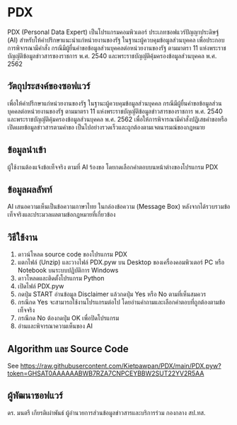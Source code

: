 # PDX
PDX (Personal Data Expert) เป็นโปรแกรมคอมพิวเตอร์ ประเภทซอฟแวร์ปัญญาประดิษฐ์ (AI) สำหรับให้คำปรึกษาแนะนำแก่หน่วยงานของรัฐ ในฐานะผู้ควบคุมข้อมูลส่วนบุคคล เพื่อประกอบการพิจารณามีคำสั่ง กรณีมีผู้ยื่นคำขอข้อมูลส่วนบุคคลต่อหน่วยงานของรัฐ ตามมาตรา 11 แห่งพระราชบัญญัติข้อมูลข่าวสารของราชการ พ.ศ. 2540 และพระราชบัญญัติคุ้มครองข้อมูลส่วนบุคคล พ.ศ. 2562 

## วัตถุประสงค์ของซอฟแวร์
เพื่อให้คำปรึกษาแก่หน่วยงานของรัฐ ในฐานะผู้ควบคุมข้อมูลส่วนบุคคล กรณีมีผู้ยื่นคำขอข้อมูลส่วนบุคคลต่อหน่วยงานของรัฐ ตามมาตรา 11 แห่งพระราชบัญญัติข้อมูลข่าวสารของราชการ พ.ศ. 2540 และพระราชบัญญัติคุ้มครองข้อมูลส่วนบุคคล พ.ศ. 2562 เพื่อให้การพิจารณามีคำสั่งปฏิเสธคำขอหรือเปิดเผยข้อมูลข่าวสารตามคำขอ เป็นไปอย่างรวดเร็วและถูกต้องตามเจตนารมณ์ของกฎหมาย 
  
## ข้อมูลนำเข้า
ผู้ใช้งานต้องแจ้งข้อเท็จจริง ตามที่ AI ร้องขอ โดยกดเลือกคำตอบบนหน้าต่างของโปรแกรม PDX

## ข้อมูลผลลัพท์
AI เสนอความเห็นเป็นข้อความภาษาไทย ในกล่องข้อความ (Message Box) หลังจากได้รวบรวมข้อเท็จจริงและประมวลผลตามข้อกฎหมายที่เกี่ยวข้อง 

## วิธีใช้งาน
1. ดาวน์โหลด source code ของโปรแกรม PDX
2. แตกไฟล์ (Unzip) และวางไฟล์ PDX.pyw บน Desktop ของเครื่องคอมพิวเตอร์ PC หรือ Notebook บนระบบปฏิบัติการ Windows 
3. ดาวโหลดและติดตั้งโปรแกรม Python  
4. เปิดไฟล์ PDX.pyw
5. กดปุ่ม START อ่านข้อมูล Disclaimer แล้วกดปุ่ม Yes หรือ No ตามที่เห็นสมควร
6. กรณีกด Yes จะสามารถใช้งานโปรแกรมต่อไป โดยอ่านคำถามและเลือกคำตอบที่ถูกต้องตามข้อเท็จจริง 
7. กรณีกด No ต้องกดปุ่ม OK เพื่อปิดโปรแกรม
8. อ่านและพิจารณาความเห็นของ AI

## Algorithm และ Source Code
See https://raw.githubusercontent.com/Kietpawpan/PDX/main/PDX.pyw?token=GHSAT0AAAAAABWB7RZA7CNPCEYBBW2SUT22YV2R5AA

## ผู้พัฒนาซอฟแวร์
ดร. มนตรี เกียรติเผ่าพันธ์ ผู้อำนวยการส่วนข้อมูลข่าวสารและบริการร่วม กองกลาง สป.ทส. 

